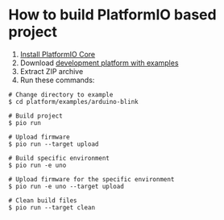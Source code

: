 How to build PlatformIO based project
=====================================

1. [Install PlatformIO Core](https://docs.platformio.org/page/core.html)
2. Download [development platform with examples](https://github.com/modern-avr/platform/archive/develop.zip)
3. Extract ZIP archive
4. Run these commands:

```shell
# Change directory to example
$ cd platform/examples/arduino-blink

# Build project
$ pio run

# Upload firmware
$ pio run --target upload

# Build specific environment
$ pio run -e uno

# Upload firmware for the specific environment
$ pio run -e uno --target upload

# Clean build files
$ pio run --target clean
```
